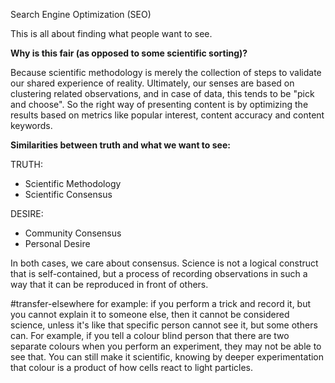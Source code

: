Search Engine Optimization (SEO)

This is all about finding what people want to see.

**Why is this fair (as opposed to some scientific sorting)?**

Because scientific methodology is merely the collection of steps to validate our shared experience of reality. Ultimately, our senses are based on clustering related observations, and in case of data, this tends to be "pick and choose". So the right way of presenting content is by optimizing the results based on metrics like popular interest, content accuracy and content keywords.

**Similarities between truth and what we want to see:**

TRUTH:
- Scientific Methodology
- Scientific Consensus

DESIRE:
- Community Consensus
- Personal Desire

In both cases, we care about consensus. Science is not a logical construct that is self-contained, but a process of recording observations in such a way that it can be reproduced in front of others.

#transfer-elsewhere for example: if you perform a trick and record it, but you cannot explain it to someone else, then it cannot be considered science, unless it's like that specific person cannot see it, but some others can. For example, if you tell a colour blind person that there are two separate colours when you perform an experiment, they may not be able to see that. You can still make it scientific, knowing by deeper experimentation that colour is a product of how cells react to light particles.
